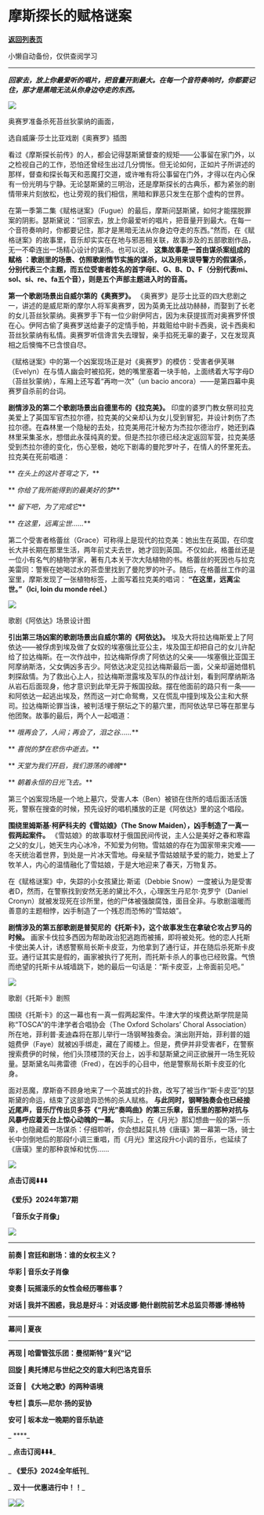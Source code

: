 # 摩斯探长的赋格谜案

[**返回列表页**](/gzh/三联生活周刊)

小懒自动备份，仅供查阅学习

****

**_回家去，放上你最爱听的唱片，把音量开到最大。在每一个音符奏响时，你都要记住，那才是黑暗无法从你身边夺走的东西。_**  

  

![](https://mmbiz.qpic.cn/mmbiz_jpg/ALib6cia2OYo6Emwn9cvibRbJ4ZLvhosQ7j77FHfBgV7BYgUm7lQj816kFqPb8pWqECJSY2fraEP8nJH4hqaBSBZg/640?wx_fmt=jpeg)

奥赛罗准备杀死苔丝狄蒙纳的画面，

选自威廉·莎士比亚戏剧《奥赛罗》插图

  

看过《摩斯探长前传》的人，都会记得瑟斯黛督查的规矩——公事留在家门外，以之检视自己的工作，恐怕还曾经生出过几分惆怅。但无论如何，正如片子所讲述的那样，督查和探长每天和恶魔打交道，或许唯有将公事留在门外，才得以在内心保有一份光明与宁静。无论瑟斯黛的三明治，还是摩斯探长的古典乐，都为紧张的剧情带来片刻放松，也让旁观的我们相信，黑暗和罪恶只发生在那个虚构的世界。

  

在第一季第二集《赋格谜案》（Fugue）的最后，摩斯问瑟斯黛，如何才能摆脱罪案的阴影。瑟斯黛说：“回家去，放上你最爱听的唱片，把音量开到最大。在每一个音符奏响时，你都要记住，那才是黑暗无法从你身边夺走的东西。”然而，在《赋格谜案》的故事里，音乐却实实在在地与邪恶相关联，故事涉及的五部歌剧作品，无一不牵连出一场精心设计的谋杀。也可以说，
**这集故事是一首由谋杀案组成的赋格**
**：歌剧里的场景、仿照歌剧情节实施的谋杀，以及用来误导警方的假谋杀，分别代表三个主题，而五位受害者姓名的首字母E、G、B、D、F（分别代表mi、sol、si、re、fa五个音），则是五个声部主题进入时的音高。**

  

 **第一个歌剧场景出自威尔第的《奥赛罗》。**
《奥赛罗》是莎士比亚的四大悲剧之一，讲述的是威尼斯的摩尔人将军奥赛罗，因为英勇无比战功赫赫，而娶到了长老的女儿苔丝狄蒙纳。奥赛罗手下有一位少尉伊阿古，因为未获提拔而对奥赛罗怀恨在心。伊阿古偷了奥赛罗送给妻子的定情手帕，并栽赃给中尉卡西奥，说卡西奥和苔丝狄蒙纳有私情。奥赛罗听信谗言失去理智，亲手掐死无辜的妻子，又在发现真相之后懊悔不已含恨自尽。

  

《赋格谜案》中的第一个凶案现场正是对《奥赛罗》的模仿：受害者伊芙琳（Evelyn）在与情人幽会时被掐死，她的嘴里塞着一块手帕，上面绣着大写字母D（苔丝狄蒙纳），车厢上还写着“再吻一次”（un
bacio ancora）——是第四幕中奥赛罗自杀前的台词。

  

 **剧情涉及的第二个歌剧场景出自德里布的《拉克美》。**
印度的婆罗门教女祭司拉克美爱上了英国军官杰拉尔德，拉克美的父亲却认为女儿受到冒犯，并设计刺伤了杰拉尔德。在森林里一个隐秘的去处，拉克美用花汁秘方为杰拉尔德治疗，她还到森林里采集圣水，想借此永葆纯真的爱。但是杰拉尔德已经决定返回军营，拉克美感受到杰拉尔德的变化，伤心至极，她吃下剧毒的曼陀罗叶子，在情人的怀里死去。拉克美在死前唱道：

  

 ** _在头上的这片苍穹之下，_**

 ** _你给了我所能得到的最美好的梦_**

 ** _留下吧，为了完成它_**

 ** _在这里，远离尘世……_**

  

第二个受害者格蕾丝（Grace）可称得上是现代的拉克美：她出生在英国，在印度长大并长期在那里生活，两年前丈夫去世，她才回到英国。不仅如此，格蕾丝还是一位小有名气的植物学家，著有几本关于次大陆植物的书。格蕾丝的死因也与拉克美雷同：警察在她喝过水的茶壶里找到了曼陀罗的叶子。随后，在格蕾丝工作的温室里，摩斯发现了一张植物标签，上面写着拉克美的唱词：
**“在这里，远离尘世。”（Ici, loin du monde réel.）**

  

![](https://mmbiz.qpic.cn/mmbiz_jpg/ALib6cia2OYo6Emwn9cvibRbJ4ZLvhosQ7jp1h3vdWA0IJTDgquejaehWYfCGAWlIIgUD1uoFXY154cceXm9PK3wQ/640?wx_fmt=jpeg)

歌剧《阿依达》场景设计图

  

 **引出第三场凶案的歌剧场景出自威尔第的《阿依达》。**
埃及大将拉达梅斯爱上了阿依达——被俘虏到埃及做了女奴的埃塞俄比亚公主，埃及国王却把自己的女儿许配给了拉达梅斯。在一次作战中，拉达梅斯俘虏了阿依达的父亲——埃塞俄比亚国王阿摩纳斯洛，父女俩凶多吉少。阿依达决定见拉达梅斯最后一面，父亲却逼她借机刺探敌情。为了救出心上人，拉达梅斯泄露埃及军队的作战计划，看到阿摩纳斯洛从岩石后面现身，他才意识到此举无异于叛国投敌。摆在他面前的路只有一条——和阿依达一起逃出埃及，然而这一对亡命鸳鸯，又在慌乱中撞到埃及公主和大祭司。拉达梅斯论罪当诛，被判活埋于祭坛之下的墓穴里，而阿依达早已等在那里与他团聚。故事的最后，两个人一起唱道：

  

 ** _哦再会了，人间；再会了，泪之谷……_**

 ** _喜悦的梦在悲伤中逝去。_**

 ** _天堂为我们开启，我们游荡的魂魄_**

 ** _朝着永恒的日光飞去。_**

  

第三个凶案现场是一个地上墓穴，受害人本（Ben）被锁在住所的墙后面活活饿死，警察在搜查的时候，预先设好的唱机播放的正是《阿依达》里的这个唱段。

  

 **围绕里姆斯基·柯萨科夫的《雪姑娘》（The Snow Maiden），凶手制造了一真一假两起案件。**
《雪姑娘》的故事取材于俄国民间传说，主人公是美好之春和寒霜之父的女儿，她天生内心冰冷，不知爱为何物。雪姑娘的存在为国家带来灾难——冬天统治着世界，到处是一片冰天雪地。母亲赋予雪姑娘赋予爱的能力，她爱上了牧羊人，内心的温情融化了雪姑娘，于是大地迎来了春天，万物复苏。

  

在《赋格谜案》中，失踪的小女孩黛比·斯诺（Debbie
Snow）一度被认为是受害者D，然而，在警察找到安然无恙的黛比不久，心理医生丹尼尔·克罗宁（Daniel
Cronyn）就被发现死在诊所里，他的尸体被强酸腐蚀，面目全非。与歌剧温暖而善意的主题相悖，凶手制造了一个残忍而恐怖的“雪姑娘”。

  

 **剧情涉及的第五部歌剧是普契尼的《托斯卡》，这个故事发生在拿破仑攻占罗马的时候。**
画家卡伐拉多西因为帮助政治犯逃跑而被捕，即将被处死。他的恋人托斯卡使出美人计，诱惑警察局长斯卡皮亚，为他拿到了通行证，并在随后杀死斯卡皮亚。通行证其实是假的，画家被执行了死刑，而托斯卡杀人的事也已经败露。气愤而绝望的托斯卡从城墙跳下，她的最后一句话是：“斯卡皮亚，上帝面前见吧。”

  

![](https://mmbiz.qpic.cn/mmbiz_jpg/ALib6cia2OYo6Emwn9cvibRbJ4ZLvhosQ7j9moaKRb2KqGNdhc5kc4nxf2w2ssuEyPoYTesLhhIQNxKmHpvibb28ZA/640?wx_fmt=jpeg)

歌剧《托斯卡》剧照

  

围绕《托斯卡》的这一幕也有一真一假两起案件。牛津大学的埃费达斯学院是简称“TOSCA”的牛津学者合唱协会（The Oxford Scholars’
Choral
Association）所在地，菲利普·麦迪森将在那儿举行一场钢琴独奏会。演出刚开始，菲利普的姐姐费伊（Faye）就被凶手绑走，藏在了阁楼上。但是，费伊并非受害者F，在警察搜索费伊的时候，他们头顶楼顶的天台上，凶手和瑟斯黛之间正欲展开一场生死较量。瑟斯黛名叫弗雷德（Fred），在凶手的心目中，他是警察局长斯卡皮亚的化身。

  

面对恶魔，摩斯奋不顾身地来了一个英雄式的扑救，改写了被当作“斯卡皮亚”的瑟斯黛的命运，结束了这部诡异恐怖的杀人赋格。
**与此同时，钢琴独奏会也已经接近尾声，音乐厅传出贝多芬《“月光”奏鸣曲》的第三乐章，音乐里的那种对抗与风暴呼应着天台上惊心动魄的一幕。**
实际上，在《月光》那幻想曲一般的第一乐章，也隐藏着一场谋杀：仔细聆听，你会想起莫扎特《唐璜》第一幕第一场，骑士长中剑倒地后的那段f小调三重唱，而《月光》里这段升c小调的音乐，也延续了《唐璜》里的那种哀悼和忧伤……

  

  

![](https://mmbiz.qpic.cn/mmbiz_gif/ALib6cia2OYo52rQice5V8qAYuj0dUnNhBDOhhlcVdvUkTws0KDiaD5iczstcxOZnmTiaJRHbvP1Wicx2ibqxiaTyY8CZIw/640?wx_fmt=gif&wxfrom;=5&wx;_lazy=1&tp;=webp)

  

 **点击订阅⬇️⬇️⬇️**

 **《爱乐》2024年第7期**

 **「音乐女子肖像」**

[![](https://mmbiz.qpic.cn/mmbiz_jpg/ALib6cia2OYo52rQice5V8qAYuj0dUnNhBDu8EcevWr3kwowLuWr17Quoib5aPJGYn2DbNH26TZGnCbNicKibjHhfWfQ/640?wx_fmt=other&wxfrom;=5&wx;_lazy=1&wx;_co=1&tp;=webp)]()

 ****

 **前奏 | 宫廷和剧场：谁的女权主义？**

 **华彩 | 音乐女子肖像**

 **变奏 | 玩摇滚乐的女性会经历哪些事？**

 **对话 | 我并不困惑，我总是好斗：对话皮娜·鲍什剧院前艺术总监贝蒂娜·博格特**

 ****

**幕间 | 夏夜**

 ****

**再现 | 哈雷管弦乐团：曼彻斯特“复兴”记**

 **回旋 | 奥托博尼与世纪之交的意大利巴洛克音乐**

 **泛音 | 《大地之歌》的两种语境**

 **专栏 | 袁乐—尼尔·扬的妥协**

 **安可 | 坂本龙一晚期的音乐轨迹**

 _ ****_

 _ **点击订阅⬇️⬇️⬇️**_

 _ **《爱乐》2024全年纸刊**_

 _ **双十一优惠进行中！！**_

[![](https://mmbiz.qpic.cn/mmbiz_jpg/ALib6cia2OYo52rQice5V8qAYuj0dUnNhBDBTrCkSx6OP9h0QOaKs28how3Y6xp5x7iaOOxSs2TCIKcLnwAPnkJnrQ/640?wx_fmt=other&wxfrom;=5&wx;_lazy=1&wx;_co=1&tp;=webp)]()![](https://mmbiz.qpic.cn/mmbiz_png/ALib6cia2OYo52rQice5V8qAYuj0dUnNhBDk0GyptnppMgTh1UnztdpXaiacT7mGLDoryAEOdmS1Cib0xlWTfwciceoQ/640?wx_fmt=other&wxfrom;=5&wx;_lazy=1&wx;_co=1&tp;=webp)

